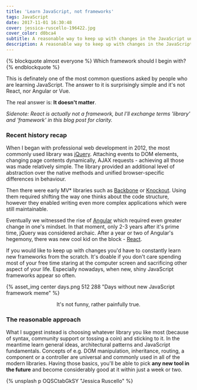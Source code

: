 ```yaml
---
title: 'Learn JavaScript, not frameworks'
tags: JavaScript
date: 2017-11-01 16:30:48
cover: jessica-ruscello-196422.jpg
cover_color: d0bca4
subtitle: A reasonable way to keep up with changes in the JavaScript universe.
description: A reasonable way to keep up with changes in the JavaScript universe.
---
```


{% blockquote almost everyone %}
Which framework should I begin with?
{% endblockquote %}

This is definately one of the most common questions asked by people who are learning JavaScript. The answer to it is surprisingly simple and it's not React, nor Angular or Vue. 

The real answer is: **It doesn't matter**.

*Sidenote: React is actually not a framework, but I'll exchange terms 'library' and 'framework' in this blog post for clarity.*

### Recent history recap

When I began with professional web development in 2012, the most commonly used library was [jQuery](https://jquery.com/). Attaching events to DOM elements, changing page contents dynamically, AJAX requests - achieving all those was made relatively simple. The library provided an additional level of abstraction over the native methods and unified browser-specific differences in behaviour.

Then there were early MV* libraries such as [Backbone](http://backbonejs.org/) or [Knockout](http://knockoutjs.com/). Using them required shifting the way one thinks about the code structure, however they enabled writing even more complex applications which were still maintainable.

Eventually we witnessed the rise of [Angular](https://angularjs.org/) which required even greater change in one's mindset. In that moment, only 2-3 years after it's prime time, jQuery was considered archaic. After a year or two of Angular's hegemony, there was new cool kid on the block - [React](https://reactjs.org/).

If you would like to keep up with changes you'd have to constantly learn new frameworks from the scratch. It's doable if you don't care spending most of your free time staring at the computer screen and sacrificing other aspect of your life. Especially nowadays, when new, shiny JavaScript frameworks appear so often.

{% asset_img center days.png 512 288 "Days without new JavaScript framework meme" %}
<center>It's not funny, rather painfully true.</center>


### The reasonable approach

What I suggest instead is choosing whatever library you like most (because of syntax, community support or tossing a coin) and sticking to it. In the meantime learn general ideas, architectural patterns and JavaScript fundamentals. Concepts of e.g. DOM manipulation, inheritance, routing, a component or a controller are universal and commonly used in all of the modern libraries. Having those basics, you'll be able to pick **any new tool in the future** and become considerably good at it within just a week or two. 

{% unsplash p OQSCtabGkSY "Jessica Ruscello" %}

